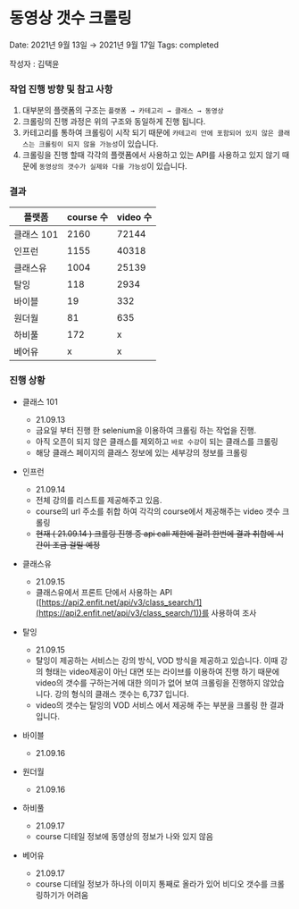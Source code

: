 # 동영상 갯수 크롤링

Date: 2021년 9월 13일 → 2021년 9월 17일
Tags: completed

작성자 : 김택윤

### 작업 진행 방향 및 참고 사항

1. 대부분의 플랫폼의 구조는 `플랫폼 → 카테고리 → 클래스 → 동영상`
2. 크롤링의 진행 과정은 위의 구조와 동일하게 진행 됩니다.
3. 카테고리를 통하여 크롤링이 시작 되기 때문에 `카테고리 안에 포함되어 있지 않은 클래스는 크롤링이 되지 않을 가능성`이 있습니다.
4. 크롤링을 진행 할때 각각의 플랫폼에서 사용하고 있는 API를 사용하고 있지 않기 때문에 `동영상의 갯수가 실제와 다를 가능성`이 있습니다.

### 결과
|플랫폼|course 수|video 수|
|---|---|---|
|클래스 101|2160|72144|
|인프런|1155|40318|
|클래스유|1004|25139|
|탈잉|118|2934|
|바이블|19|332|
|원더월|81|635|
|하비풀|172|x|
|베어유|x|x|

### 진행 상황

- 클래스 101
    - 21.09.13
    - 금요일 부터 진행 한 selenium을 이용하여 크롤링 하는 작업을 진행.
    - 아직 오픈이 되지 않은 클래스를 제외하고 `바로 수강`이 되는 클래스를 크롤링
    - 해당 클래스 페이지의 클래스 정보에 있는 세부강의 정보를 크롤링

- 인프런
    - 21.09.14
    - 전체 강의를 리스트를 제공해주고 있음.
    - course의 url 주소를 취합 하여 각각의 course에서 제공해주는 video 갯수 크롤링
    - ~~현재 ( 21.09.14 ) 크롤링 진행 중 api call 제한에 걸려 한번에 결과 취합에 시간이 조금 걸릴 예정~~

- 클래스유
    - 21.09.15
    - 클래스유에서 프론트 단에서 사용하는 API ([https://api2.enfit.net/api/v3/class_search/1](https://api2.enfit.net/api/v3/class_search/1))를 사용하여 조사

- 탈잉
    - 21.09.15
    - 탈잉이 제공하는 서비스는 강의 방식, VOD 방식을 제공하고 있습니다. 이때 강의 형태는 video제공이 아닌 대면 또는 라이브를 이용하여 진행 하기 때문에 video의 갯수를 구하는거에 대한 의미가 없어 보여 크롤링을 진행하지 않았습니다. 강의 형식의 클래스 갯수는 6,737 입니다.
    - video의 갯수는 탈잉의 VOD 서비스 에서 제공해 주는 부분을 크롤링 한 결과 입니다.

- 바이블
    - 21.09.16

- 원더월
    - 21.09.16

- 하비풀
    - 21.09.17
    - course 디테일 정보에 동영상의 정보가 나와 있지 않음
- 베어유
    - 21.09.17
    - course 디테일 정보가 하나의 이미지 통째로 올라가 있어 비디오 갯수를 크롤링하기가 어려움